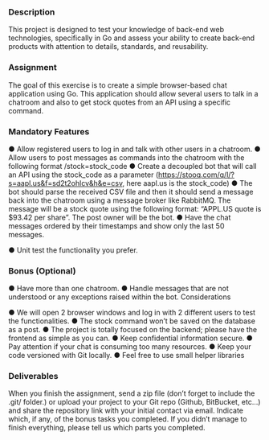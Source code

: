### Description

This project is designed to test your knowledge of back-end web technologies, specifically in Go
and assess your ability to create back-end products with attention to details, standards, and
reusability.

### Assignment

The goal of this exercise is to create a simple browser-based chat application using Go.
This application should allow several users to talk in a chatroom and also to get stock quotes
from an API using a specific command.

### Mandatory Features

● Allow registered users to log in and talk with other users in a chatroom. ● Allow users to
post messages as commands into the chatroom with the following format
/stock=stock_code
● Create a decoupled bot that will call an API using the stock_code as a parameter
(https://stooq.com/q/l/?s=aapl.us&f=sd2t2ohlcv&h&e=csv, here aapl.us is the
stock_code)
● The bot should parse the received CSV file and then it should send a message back into
the chatroom using a message broker like RabbitMQ. The message will be a stock quote
using the following format: “APPL.US quote is $93.42 per share”. The post owner will be
the bot.
● Have the chat messages ordered by their timestamps and show only the last 50
messages.

● Unit test the functionality you prefer.

### Bonus (Optional)

● Have more than one chatroom.
● Handle messages that are not understood or any exceptions raised within the bot.
Considerations

● We will open 2 browser windows and log in with 2 different users to test the
functionalities.
● The stock command won’t be saved on the database as a post.
● The project is totally focused on the backend; please have the frontend as simple as you
can.
● Keep confidential information secure.
● Pay attention if your chat is consuming too many resources.
● Keep your code versioned with Git locally.
● Feel free to use small helper libraries

### Deliverables

When you finish the assignment, send a zip file (don’t forget to include the .git/ folder.) or upload
your project to your Git repo (Github, BitBucket, etc...) and share the repository link with your
initial contact via email. Indicate which, if any, of the bonus tasks you completed.
If you didn’t manage to finish everything, please tell us which parts you completed.